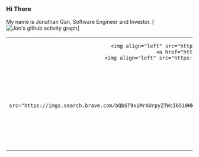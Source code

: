 ### Hi There

My name is Jonathan Gan, Software Engineer and Investor.
      [![Jon's github activity graph](https://activity-graph.herokuapp.com/graph?username=jongan69&theme=dracula)]
      
<table width="100%"  border="0" cellpadding="0" cellspacing="0">
  <tr>
    <td align="center">

      <img align="left" src="https://github-readme-stats.vercel.app/api?username=jongan69&show_icons=true&theme=dracula" />
        <a href="https://spotify-github-profile.vercel.app/api/view?uid=jonny2298&redirect=true">
      <img align="left" src="https://spotify-github-profile.vercel.app/api/view?uid=jonny2298&cover_image=true&theme=compact"/>
          <br>
    </td>
    <td align="center">
      <a href="https://jongan69.github.io/linktree/">
        <span>&nbsp;&nbsp;&nbsp;&nbsp;&nbsp;&nbsp;&nbsp;</span>
        <span>&nbsp;&nbsp;&nbsp;&nbsp;&nbsp;&nbsp;&nbsp;</span>
        <img src="https://imgs.search.brave.com/bQbST9xiMrAUrpyZTWcI65i0HkEMA30_0LOlV5OYE3c/rs:fit:474:480:1/g:ce/aHR0cHM6Ly9tZWRp/YTIuZ2lwaHkuY29t/L21lZGlhL1dabU5T/VVM3MXVqM1cvZ2lw/aHkuZ2lm.gif" />
        <span>&nbsp;&nbsp;&nbsp;&nbsp;&nbsp;&nbsp;&nbsp;&nbsp;</span>
        <span>&nbsp;&nbsp;&nbsp;&nbsp;&nbsp;&nbsp;&nbsp;&nbsp;</span>
        <br>
        <strong>My Linktree </strong>
    </td>
  </tr>
</table>
